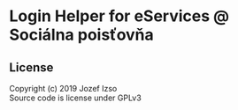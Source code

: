 # Login Helper for eServices @ Sociálna poisťovňa

## License

Copyright (c) 2019 Jozef Izso  
Source code is license under GPLv3
